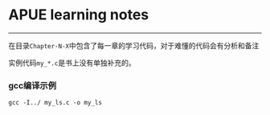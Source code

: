 # APUE learning notes
----

在目录```Chapter-N-X```中包含了每一章的学习代码，对于难懂的代码会有分析和备注

实例代码```my_*.c```是书上没有单独补充的。

### gcc编译示例

``` shell
gcc -I../ my_ls.c -o my_ls
```